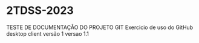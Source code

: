 # 2TDSS-2023
TESTE DE DOCUMENTAÇÃO DO PROJETO GIT 
Exercicio de uso do GitHub desktop client
versão 1
versao 1.1

